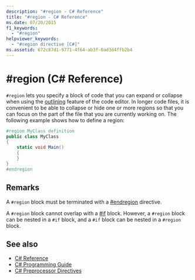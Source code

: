 ```yaml
---
description: "#region - C# Reference"
title: "#region - C# Reference"
ms.date: 07/20/2015
f1_keywords: 
  - "#region"
helpviewer_keywords: 
  - "#region directive [C#]"
ms.assetid: 672c87d1-9771-4f64-ab3f-0ad3d4ffb2b4
---
```

# #region (C# Reference)

`#region` lets you specify a block of code that you can expand or collapse when using the [outlining](/visualstudio/ide/outlining) feature of the code editor. In longer code files, it is convenient to be able to collapse or hide one or more regions so that you can focus on the part of the file that you are currently working on. The following example shows how to define a region:  
  
```csharp
#region MyClass definition  
public class MyClass
{  
    static void Main()
    {  
    }  
}  
#endregion  
```  
  
## Remarks  

 A `#region` block must be terminated with a [#endregion](./preprocessor-endregion.md) directive.  
  
 A `#region` block cannot overlap with a [#if](./preprocessor-if.md) block. However, a `#region` block can be nested in a `#if` block, and a `#if` block can be nested in a `#region` block.  
  
## See also

- [C# Reference](../index.md)
- [C# Programming Guide](../../programming-guide/index.md)
- [C# Preprocessor Directives](./index.md)

